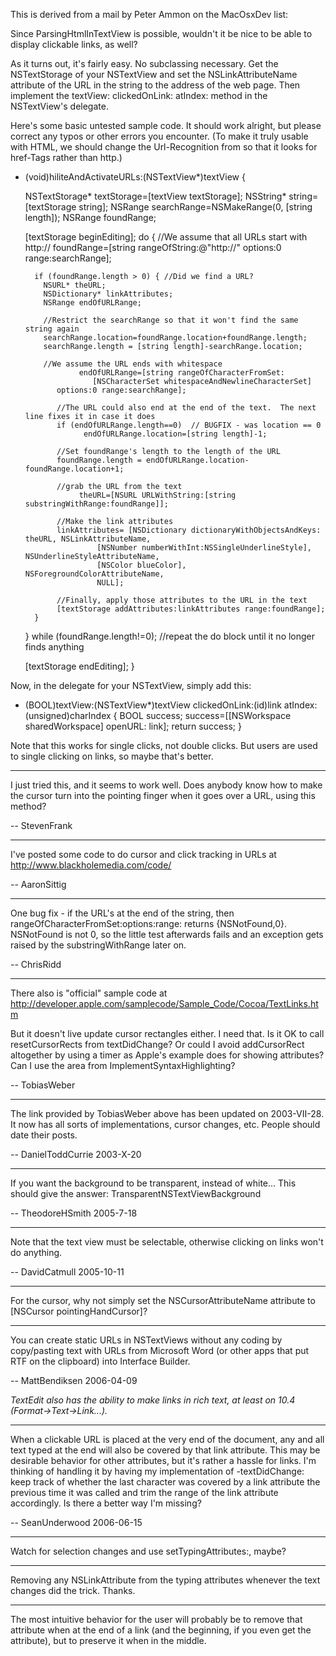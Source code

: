 

This is derived from a mail by Peter Ammon on the MacOsxDev list:

Since ParsingHtmlInTextView is possible, wouldn't it be nice to be able to display clickable links, as well?

As it turns out, it's fairly easy.  No subclassing necessary.  Get the NSTextStorage of your NSTextView and set the NSLinkAttributeName attribute of the URL in the string to the address of the web page.  Then implement the 
textView: clickedOnLink: atIndex: method in the NSTextView's delegate.

Here's some basic untested sample code. It should work alright, but please correct any typos or other errors you encounter. (To make it truly usable with HTML, we should change the Url-Recognition from so that it looks for href-Tags rather than http.)


    
- (void)hiliteAndActivateURLs:(NSTextView*)textView {

	NSTextStorage* textStorage=[textView textStorage];
	NSString* string=[textStorage string];
	NSRange searchRange=NSMakeRange(0, [string length]);
	NSRange foundRange;

	[textStorage beginEditing];
	do {
		//We assume that all URLs start with http://
		foundRange=[string rangeOfString:@"http://" options:0 range:searchRange];

		if (foundRange.length > 0) { //Did we find a URL?
		  NSURL* theURL;
		  NSDictionary* linkAttributes;
		  NSRange endOfURLRange;

		  //Restrict the searchRange so that it won't find the same string again
		  searchRange.location=foundRange.location+foundRange.length;
		  searchRange.length = [string length]-searchRange.location;

		  //We assume the URL ends with whitespace
                  endOfURLRange=[string rangeOfCharacterFromSet:
                     [NSCharacterSet whitespaceAndNewlineCharacterSet]
		     options:0 range:searchRange];

	         //The URL could also end at the end of the text.  The next line fixes it in case it does
	         if (endOfURLRange.length==0)  // BUGFIX - was location == 0
                   endOfURLRange.location=[string length]-1;

	         //Set foundRange's length to the length of the URL
	         foundRange.length = endOfURLRange.location-foundRange.location+1;

	         //grab the URL from the text
                  theURL=[NSURL URLWithString:[string substringWithRange:foundRange]];

	         //Make the link attributes
	         linkAttributes= [NSDictionary dictionaryWithObjectsAndKeys: theURL, NSLinkAttributeName,
                      [NSNumber numberWithInt:NSSingleUnderlineStyle], NSUnderlineStyleAttributeName,
                      [NSColor blueColor], NSForegroundColorAttributeName,
                      NULL];

	         //Finally, apply those attributes to the URL in the text
	         [textStorage addAttributes:linkAttributes range:foundRange];
		}

	 } while (foundRange.length!=0); //repeat the do block until it no longer finds anything

	[textStorage endEditing];
}



Now, in the delegate for your NSTextView, simply add this:

    
- (BOOL)textView:(NSTextView*)textView clickedOnLink:(id)link 
atIndex:(unsigned)charIndex {
     BOOL success;
     success=[[NSWorkspace sharedWorkspace] openURL: link];
     return success;
}



Note that this works for single clicks, not double clicks.  But users 
are used to single clicking on links, so maybe that's better.

----

I just tried this, and it seems to work well.  Does anybody know how to make the cursor turn into the pointing finger when it goes over a URL, using this method?

-- StevenFrank

----

I've posted some code to do cursor and click tracking in URLs at http://www.blackholemedia.com/code/

-- AaronSittig

----

One bug fix - if the URL's at the end of the string, then rangeOfCharacterFromSet:options:range: returns {NSNotFound,0}. NSNotFound is not 0, so the little test afterwards fails and an exception gets raised by the substringWithRange later on.

-- ChrisRidd

----

There also is "official" sample code at http://developer.apple.com/samplecode/Sample_Code/Cocoa/TextLinks.htm

But it doesn't live update cursor rectangles either. I need that. Is it OK to call resetCursorRects from textDidChange? Or could I avoid addCursorRect altogether by using a timer as Apple's example does for showing attributes? Can I use the area from ImplementSyntaxHighlighting?

-- TobiasWeber

----

The link provided by TobiasWeber above has been updated on 2003-VII-28.  It now has all sorts of implementations, cursor changes, etc.  People should date their posts.

-- DanielToddCurrie 2003-X-20

----

If you want the background to be transparent, instead of white... This should give the answer: TransparentNSTextViewBackground

-- TheodoreHSmith 2005-7-18

----

Note that the text view must be selectable, otherwise clicking on links won't do anything.

-- DavidCatmull 2005-10-11

----

For the cursor, why not simply set the NSCursorAttributeName attribute to [NSCursor pointingHandCursor]?

----

You can create static URLs in NSTextViews without any coding by copy/pasting text with URLs from Microsoft Word (or other apps that put RTF on the clipboard) into Interface Builder.

-- MattBendiksen 2006-04-09

*TextEdit also has the ability to make links in rich text, at least on 10.4 (Format->Text->Link...).*

----

When a clickable URL is placed at the very end of the document, any and all text typed at the end will also be covered by that link attribute.  This may be desirable behavior for other attributes, but it's rather a hassle for links.  I'm thinking of handling it by having my implementation of -textDidChange: keep track of whether the last character was covered by a link attribute the previous time it was called and trim the range of the link attribute accordingly.  Is there a better way I'm missing?

-- SeanUnderwood 2006-06-15

----
Watch for selection changes and use setTypingAttributes:, maybe?

----
Removing any NSLinkAttribute from the typing attributes whenever the text changes did the trick.  Thanks.

----
The most intuitive behavior for the user will probably be to remove that attribute when at the end of a link (and the beginning, if you even get the attribute), but to preserve it when in the middle.
